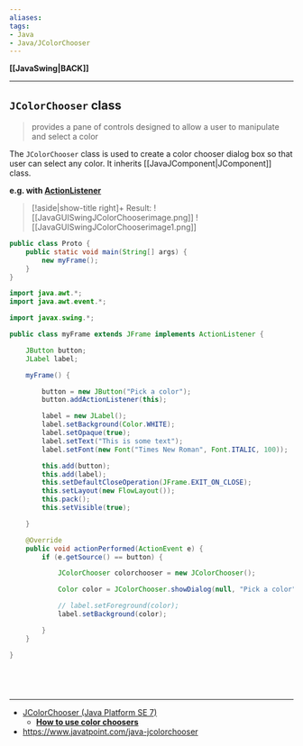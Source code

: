 ```yaml
---
aliases:
tags:
- Java
- Java/JColorChooser
---
```

**[[JavaSwing|BACK]]**

---
## `JColorChooser` class
> provides a pane of controls designed to allow a user to manipulate and select a color

The `JColorChooser` class is used to create a color chooser dialog box so that user can select any color. It inherits [[JavaJComponent|JComponent]] class.

**e.g. with <u>ActionListener</u>**
>[!aside|show-title right]+ Result:
> ![[JavaGUISwingJColorChooserimage.png]]
> ![[JavaGUISwingJColorChooserimage1.png]]

```java
public class Proto {
    public static void main(String[] args) {
        new myFrame();
    }
}
```
```java
import java.awt.*;
import java.awt.event.*;

import javax.swing.*;

public class myFrame extends JFrame implements ActionListener {

    JButton button;
    JLabel label;

    myFrame() {

        button = new JButton("Pick a color");
        button.addActionListener(this);

        label = new JLabel();
        label.setBackground(Color.WHITE);
        label.setOpaque(true);
        label.setText("This is some text");
        label.setFont(new Font("Times New Roman", Font.ITALIC, 100));

        this.add(button);
        this.add(label);
        this.setDefaultCloseOperation(JFrame.EXIT_ON_CLOSE);
        this.setLayout(new FlowLayout());
        this.pack();
        this.setVisible(true);

    }

    @Override
    public void actionPerformed(ActionEvent e) {
        if (e.getSource() == button) {

            JColorChooser colorchooser = new JColorChooser();

            Color color = JColorChooser.showDialog(null, "Pick a color", Color.RED);

            // label.setForeground(color);
            label.setBackground(color);

        }
    }

}
```

<br>

# 
---
- [JColorChooser (Java Platform SE 7)](https://docs.oracle.com/javase/7/docs/api/javax/swing/JColorChooser.html)
	- **[How to use color choosers](https://docs.oracle.com/javase/tutorial/uiswing/components/colorchooser.html)**
- https://www.javatpoint.com/java-jcolorchooser